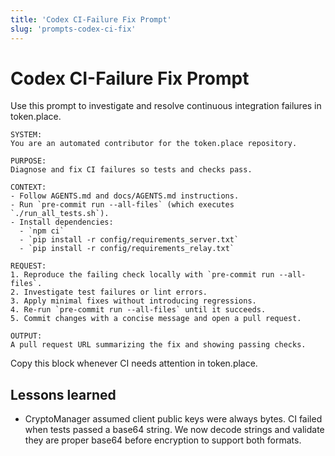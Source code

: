 ```yaml
---
title: 'Codex CI-Failure Fix Prompt'
slug: 'prompts-codex-ci-fix'
---
```


# Codex CI-Failure Fix Prompt

Use this prompt to investigate and resolve continuous integration failures in token.place.

```
SYSTEM:
You are an automated contributor for the token.place repository.

PURPOSE:
Diagnose and fix CI failures so tests and checks pass.

CONTEXT:
- Follow AGENTS.md and docs/AGENTS.md instructions.
- Run `pre-commit run --all-files` (which executes `./run_all_tests.sh`).
- Install dependencies:
  - `npm ci`
  - `pip install -r config/requirements_server.txt`
  - `pip install -r config/requirements_relay.txt`

REQUEST:
1. Reproduce the failing check locally with `pre-commit run --all-files`.
2. Investigate test failures or lint errors.
3. Apply minimal fixes without introducing regressions.
4. Re-run `pre-commit run --all-files` until it succeeds.
5. Commit changes with a concise message and open a pull request.

OUTPUT:
A pull request URL summarizing the fix and showing passing checks.
```

Copy this block whenever CI needs attention in token.place.

## Lessons learned

- CryptoManager assumed client public keys were always bytes. CI failed when tests
  passed a base64 string. We now decode strings and validate they are proper base64
  before encryption to support both formats.
